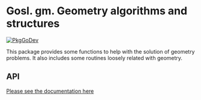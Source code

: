 # Gosl. gm. Geometry algorithms and structures

[![PkgGoDev](https://pkg.go.dev/badge/github.com/cpmech/gosl/gm)](https://pkg.go.dev/github.com/cpmech/gosl/gm)

This package provides some functions to help with the solution of geometry problems. It also
includes some routines loosely related with geometry.

## API

[Please see the documentation here](https://pkg.go.dev/github.com/cpmech/gosl/gm)
